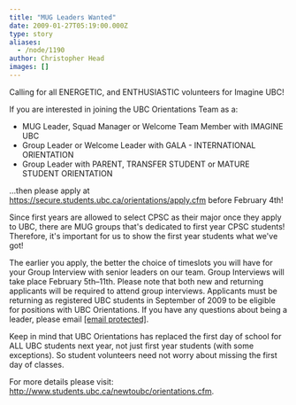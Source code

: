 ```yaml
---
title: "MUG Leaders Wanted"
date: 2009-01-27T05:19:00.000Z
type: story
aliases:
  - /node/1190
author: Christopher Head
images: []
---
```


<div class="field field-name-body field-type-text-with-summary field-label-hidden"><div class="field-items"><div class="field-item even"><p>Calling for all ENERGETIC, and ENTHUSIASTIC volunteers for Imagine UBC!</p>
<p>If you are interested in joining the UBC Orientations Team as a:</p>
<ul>
<li>MUG Leader, Squad Manager or Welcome Team Member with IMAGINE UBC</li>
<li>Group Leader or Welcome Leader with GALA - INTERNATIONAL ORIENTATION</li>
<li>Group Leader with PARENT, TRANSFER STUDENT or MATURE STUDENT ORIENTATION</li>
</ul>
<p>&#x2026;then please apply at <a href="https://secure.students.ubc.ca/orientations/apply.cfm">https://secure.students.ubc.ca/orientations/apply.cfm</a> before February 4th!</p>
<p>Since first years are allowed to select CPSC as their major once they apply to UBC, there are MUG groups that&apos;s dedicated to first year CPSC students! Therefore, it&apos;s important for us to show the first year students what we&apos;ve got!</p>
<p>The earlier you apply, the better the choice of timeslots you will have for your Group Interview with senior leaders on our team. Group Interviews will take place February 5th&#x2013;11th. Please note that both new and returning applicants will be required to attend group interviews. Applicants must be returning as registered UBC students in September of 2009 to be eligible for positions with UBC Orientations. If you have any questions about being a leader, please email <a href="/cdn-cgi/l/email-protection#b7dedad6d0ded9d299ded9d1d8f7c2d5d499d4d6"><span class="__cf_email__" data-cfemail="066f6b67616f6863286f68606946736465286567">[email&#xA0;protected]</span></a>.</p>
<p>Keep in mind that UBC Orientations has replaced the first day of school for ALL UBC students next year, not just first year students (with some exceptions). So student volunteers need not worry about missing the first day of classes.</p>
<p>For more details please visit: <a href="http://www.students.ubc.ca/newtoubc/orientations.cfm">http://www.students.ubc.ca/newtoubc/orientations.cfm</a>.</p>
</div></div></div>    <footer>
          </footer>